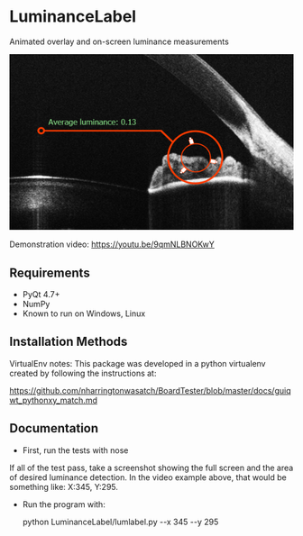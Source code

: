 LuminanceLabel
=========

Animated overlay and on-screen luminance measurements


![lumninancelabel screenshot](/docs/example_image.png "luminancelabel screenshot")

Demonstration video:
https://youtu.be/9qmNLBNOKwY
    

Requirements
------------

  * PyQt 4.7+
  * NumPy
  * Known to run on Windows, Linux

Installation Methods
--------------------
VirtualEnv notes:
    This package was developed in a python virtualenv created by
following the instructions at:

https://github.com/nharringtonwasatch/BoardTester/blob/master/docs/guiqwt_pythonxy_match.md


Documentation
-------------

* First, run the tests with nose

If all of the test pass, take a screenshot showing the full screen and
the area of desired luminance detection. In the video example above,
that would be something like: X:345, Y:295.

* Run the program with: 

    python LuminanceLabel/lumlabel.py --x 345 --y 295


